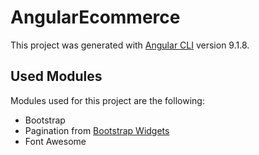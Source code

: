 # AngularEcommerce

This project was generated with [Angular CLI](https://github.com/angular/angular-cli) version 9.1.8.

## Used Modules
 
Modules used for this project are the following: 
* Bootstrap 
* Pagination from [Bootstrap Widgets](https://ng-bootstrap.github.io)
* Font Awesome
